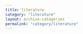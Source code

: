 ```yaml
---
title: literature
category: "literature"
layout: archive-categories
permalink: "category/literature"
---
```

